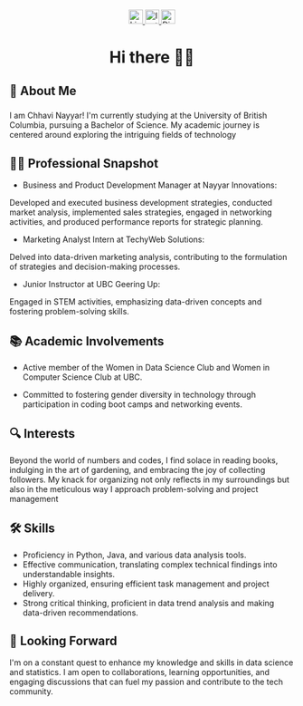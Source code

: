 
###

<div align="center">
  <a href="https://www.linkedin.com/in/chhavi-nayyar-268395205/">
    <img src="https://img.shields.io/static/v1?message=LinkedIn&logo=linkedin&label=&color=0077B5&logoColor=white&labelColor=&style=for-the-badge" height="25" alt="LinkedIn logo"  />
  </a>
  <a href="https://www.instagram.com/chhavszzz">
    <img src="https://img.shields.io/static/v1?message=Instagram&logo=instagram&label=&color=E4405F&logoColor=white&labelColor=&style=for-the-badge" height="25" alt="Instagram logo"  />
  </a>
  <a href="https://discord.com/users/chhavo.">
    <img src="https://img.shields.io/static/v1?message=Discord&logo=discord&label=&color=5865F2&logoColor=white&labelColor=&style=for-the-badge" height="25" alt="Discord logo" />
</a>

</div>

###

###


<h1 align="center"> Hi there 👋👋</h1>

###

<h2 align="left"> 🏫 About Me </h2>

###

<p align="left">I am Chhavi Nayyar! I'm currently studying at the University of British Columbia, pursuing a Bachelor of Science. My academic journey is centered around exploring the intriguing fields of technology

 <h2 align="left"> 👩‍💻 Professional Snapshot </h2> 
 
 - Business and Product Development Manager at Nayyar Innovations:

Developed and executed business development strategies, conducted market analysis, implemented sales strategies, engaged in networking activities, and produced performance reports for strategic planning.

- Marketing Analyst Intern at TechyWeb Solutions: 
 
Delved into data-driven marketing analysis, contributing to the formulation of strategies and decision-making processes.

- Junior Instructor at UBC Geering Up: 

Engaged in STEM activities, emphasizing data-driven concepts and fostering problem-solving skills.

<h2 align="left"> 📚  Academic Involvements </h2>

- Active member of the Women in Data Science Club and Women in Computer Science Club at UBC.

- Committed to fostering gender diversity in technology through participation in coding boot camps and networking events.

<h2 align="left"> 🔍 Interests </h2>

Beyond the world of numbers and codes, I find solace in reading books, indulging in the art of gardening, and embracing the joy of collecting followers. My knack for organizing not only reflects in my surroundings but also in the meticulous way I approach problem-solving and project management </p>

###

<h2 align="left"> 🛠 Skills </h2>

- Proficiency in Python, Java, and various data analysis tools.
- Effective communication, translating complex technical findings into understandable insights.
- Highly organized, ensuring efficient task management and project delivery.
- Strong critical thinking, proficient in data trend analysis and making data-driven recommendations.


<h2 align="left"> 🌱 Looking Forward </h2>

I'm on a constant quest to enhance my knowledge and skills in data science and statistics. I am open to collaborations, learning opportunities, and engaging discussions that can fuel my passion and contribute to the tech community.


###













